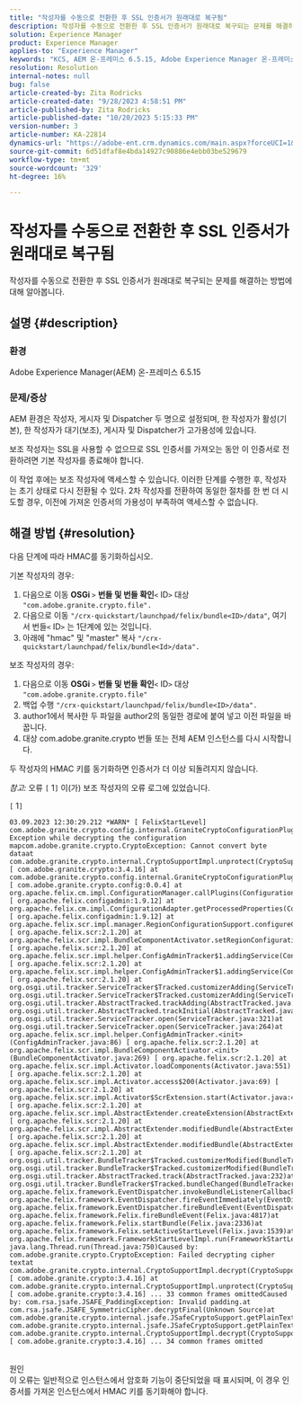 ```yaml
---
title: "작성자를 수동으로 전환한 후 SSL 인증서가 원래대로 복구됨"
description: 작성자를 수동으로 전환한 후 SSL 인증서가 원래대로 복구되는 문제를 해결하는 방법에 대해 알아봅니다.
solution: Experience Manager
product: Experience Manager
applies-to: "Experience Manager"
keywords: "KCS, AEM 온-프레미스 6.5.15, Adobe Experience Manager 온-프레미스 6.5.15, SSL 인증서, 되돌리기, 작성자, 전환, 수동"
resolution: Resolution
internal-notes: null
bug: false
article-created-by: Zita Rodricks
article-created-date: "9/28/2023 4:58:51 PM"
article-published-by: Zita Rodricks
article-published-date: "10/20/2023 5:15:33 PM"
version-number: 3
article-number: KA-22814
dynamics-url: "https://adobe-ent.crm.dynamics.com/main.aspx?forceUCI=1&pagetype=entityrecord&etn=knowledgearticle&id=78335a48-205e-ee11-be6f-6045bd006268"
source-git-commit: 6d51dfaf8e4bda14927c90886e4ebb03be529679
workflow-type: tm+mt
source-wordcount: '329'
ht-degree: 16%

---
```


# 작성자를 수동으로 전환한 후 SSL 인증서가 원래대로 복구됨


작성자를 수동으로 전환한 후 SSL 인증서가 원래대로 복구되는 문제를 해결하는 방법에 대해 알아봅니다.

## 설명 {#description}


### 환경

Adobe Experience Manager(AEM) 온-프레미스 6.5.15

### 문제/증상

AEM 환경은 작성자, 게시자 및 Dispatcher 두 명으로 설정되며, 한 작성자가 활성(기본), 한 작성자가 대기(보조), 게시자 및 Dispatcher가 고가용성에 있습니다.

보조 작성자는 SSL을 사용할 수 없으므로 SSL 인증서를 가져오는 동안 이 인증서로 전환하려면 기본 작성자를 종료해야 합니다.

이 작업 후에는 보조 작성자에 액세스할 수 있습니다. 이러한 단계를 수행한 후, 작성자는 초기 상태로 다시 전환될 수 있다. 2차 작성자를 전환하여 동일한 절차를 한 번 더 시도할 경우, 이전에 가져온 인증서의 가용성이 부족하여 액세스할 수 없습니다.










## 해결 방법 {#resolution}


다음 단계에 따라 HMAC를 동기화하십시오.

기본 작성자의 경우:

1. 다음으로 이동 <b>OSGi </b>`>`  <b>번들 및 번들 확인</b>`<` ID`>`  대상 `"com.adobe.granite.crypto.file".`
2. 다음으로 이동 `"/crx-quickstart/launchpad/felix/bundle<ID>/data"`, 여기서 번들`<` ID`>`  는 1단계에 있는 것입니다.
3. 아래에 &quot;hmac&quot; 및 &quot;master&quot; 복사 `"/crx-quickstart/launchpad/felix/bundle<Id>/data".`


보조 작성자의 경우:

1. 다음으로 이동 <b>OSGi </b>`>`  <b>번들 및 번들 확인</b>`<` ID`>`  대상 `"com.adobe.granite.crypto.file"`
2. 백업 수행 `"/crx-quickstart/launchpad/felix/bundle<ID>/data".`
3. author1에서 복사한 두 파일을 author2의 동일한 경로에 붙여 넣고 이전 파일을 바꿉니다.
4. 대상 com.adobe.granite.crypto 번들 또는 전체 AEM 인스턴스를 다시 시작합니다.


두 작성자의 HMAC 키를 동기화하면 인증서가 더 이상 되돌려지지 않습니다.

*참고:*
오류 `[` 1`]`  이(가) 보조 작성자의 오류 로그에 있었습니다.

`[` 1`]`




```
03.09.2023 12:30:29.212 *WARN* [ FelixStartLevel]  com.adobe.granite.crypto.config.internal.GraniteCryptoConfigurationPlugin Exception while decrypting the configuration mapcom.adobe.granite.crypto.CryptoException: Cannot convert byte dataat com.adobe.granite.crypto.internal.CryptoSupportImpl.unprotect(CryptoSupportImpl.java:130) [ com.adobe.granite.crypto:3.4.16] at com.adobe.granite.crypto.config.internal.GraniteCryptoConfigurationPlugin.modifyConfiguration(GraniteCryptoConfigurationPlugin.java:57) [ com.adobe.granite.crypto.config:0.0.4] at org.apache.felix.cm.impl.ConfigurationManager.callPlugins(ConfigurationManager.java:912) [ org.apache.felix.configadmin:1.9.12] at org.apache.felix.cm.impl.ConfigurationAdapter.getProcessedProperties(ConfigurationAdapter.java:292) [ org.apache.felix.configadmin:1.9.12] at org.apache.felix.scr.impl.manager.RegionConfigurationSupport.configureComponentHolder(RegionConfigurationSupport.java:228) [ org.apache.felix.scr:2.1.20] at org.apache.felix.scr.impl.BundleComponentActivator.setRegionConfigurationSupport(BundleComponentActivator.java:785) [ org.apache.felix.scr:2.1.20] at org.apache.felix.scr.impl.helper.ConfigAdminTracker$1.addingService(ConfigAdminTracker.java:69) [ org.apache.felix.scr:2.1.20] at org.apache.felix.scr.impl.helper.ConfigAdminTracker$1.addingService(ConfigAdminTracker.java:41) [ org.apache.felix.scr:2.1.20] at org.osgi.util.tracker.ServiceTracker$Tracked.customizerAdding(ServiceTracker.java:943)at org.osgi.util.tracker.ServiceTracker$Tracked.customizerAdding(ServiceTracker.java:871)at org.osgi.util.tracker.AbstractTracked.trackAdding(AbstractTracked.java:256)at org.osgi.util.tracker.AbstractTracked.trackInitial(AbstractTracked.java:183)at org.osgi.util.tracker.ServiceTracker.open(ServiceTracker.java:321)at org.osgi.util.tracker.ServiceTracker.open(ServiceTracker.java:264)at org.apache.felix.scr.impl.helper.ConfigAdminTracker.<init>(ConfigAdminTracker.java:86) [ org.apache.felix.scr:2.1.20] at org.apache.felix.scr.impl.BundleComponentActivator.<init>(BundleComponentActivator.java:269) [ org.apache.felix.scr:2.1.20] at org.apache.felix.scr.impl.Activator.loadComponents(Activator.java:551) [ org.apache.felix.scr:2.1.20] at org.apache.felix.scr.impl.Activator.access$200(Activator.java:69) [ org.apache.felix.scr:2.1.20] at org.apache.felix.scr.impl.Activator$ScrExtension.start(Activator.java:424) [ org.apache.felix.scr:2.1.20] at org.apache.felix.scr.impl.AbstractExtender.createExtension(AbstractExtender.java:196) [ org.apache.felix.scr:2.1.20] at org.apache.felix.scr.impl.AbstractExtender.modifiedBundle(AbstractExtender.java:169) [ org.apache.felix.scr:2.1.20] at org.apache.felix.scr.impl.AbstractExtender.modifiedBundle(AbstractExtender.java:49) [ org.apache.felix.scr:2.1.20] at org.osgi.util.tracker.BundleTracker$Tracked.customizerModified(BundleTracker.java:488)at org.osgi.util.tracker.BundleTracker$Tracked.customizerModified(BundleTracker.java:420)at org.osgi.util.tracker.AbstractTracked.track(AbstractTracked.java:232)at org.osgi.util.tracker.BundleTracker$Tracked.bundleChanged(BundleTracker.java:450)at org.apache.felix.framework.EventDispatcher.invokeBundleListenerCallback(EventDispatcher.java:915)at org.apache.felix.framework.EventDispatcher.fireEventImmediately(EventDispatcher.java:834)at org.apache.felix.framework.EventDispatcher.fireBundleEvent(EventDispatcher.java:516)at org.apache.felix.framework.Felix.fireBundleEvent(Felix.java:4817)at org.apache.felix.framework.Felix.startBundle(Felix.java:2336)at org.apache.felix.framework.Felix.setActiveStartLevel(Felix.java:1539)at org.apache.felix.framework.FrameworkStartLevelImpl.run(FrameworkStartLevelImpl.java:308)at java.lang.Thread.run(Thread.java:750)Caused by: com.adobe.granite.crypto.CryptoException: Failed decrypting cipher textat com.adobe.granite.crypto.internal.CryptoSupportImpl.decrypt(CryptoSupportImpl.java:66) [ com.adobe.granite.crypto:3.4.16] at com.adobe.granite.crypto.internal.CryptoSupportImpl.unprotect(CryptoSupportImpl.java:127) [ com.adobe.granite.crypto:3.4.16] ... 33 common frames omittedCaused by: com.rsa.jsafe.JSAFE_PaddingException: Invalid padding.at com.rsa.jsafe.JSAFE_SymmetricCipher.decryptFinal(Unknown Source)at com.adobe.granite.crypto.internal.jsafe.JSafeCryptoSupport.getPlainText(JSafeCryptoSupport.java:267)at com.adobe.granite.crypto.internal.jsafe.JSafeCryptoSupport.getPlainText(JSafeCryptoSupport.java:249)at com.adobe.granite.crypto.internal.CryptoSupportImpl.decrypt(CryptoSupportImpl.java:64) [ com.adobe.granite.crypto:3.4.16] ... 34 common frames omitted
```



<br>원인<br>
이 오류는 일반적으로 인스턴스에서 암호화 기능이 중단되었을 때 표시되며, 이 경우 인증서를 가져온 인스턴스에서 HMAC 키를 동기화해야 합니다.
